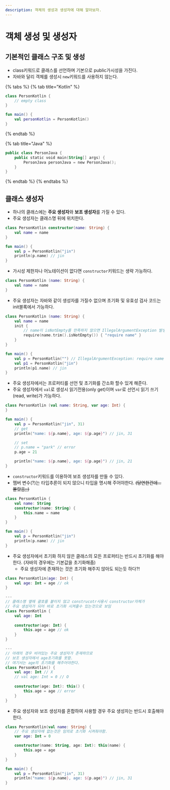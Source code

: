 ```yaml
---
description: 객체의 생성과 생성자에 대해 알아보자.
---
```


# 객체 생성 및 생성자

## 기본적인 클래스 구조 및 생성

* class키워드로 클래스를 선언하며 기본으로 public가시성을 가진다.
* 자바와 달리 객체를 생성시 `new`키워드를 사용하지 않는다.

{% tabs %}
{% tab title="Kotlin" %}
```kotlin
class PersonKotlin {
    // empty class
}

fun main() {
    val personKotlin = PersonKotlin()
}
```
{% endtab %}

{% tab title="Java" %}
```kotlin
public class PersonJava {
    public static void main(String[] args) {
        PersonJava personJava = new PersonJava();
    }
}
```
{% endtab %}
{% endtabs %}

## 클래스 생성자

* 하나의 클래스에는 **주요 생성자**와 **보조 생성자**를 가질 수 있다.
* 주요 생성자는 클래스명 뒤에 위치한다.

```kotlin
class PersonKotlin constructor(name: String) {
    val name = name
}

fun main() {
    val p = PersonKotlin("jin")
    println(p.name) // jin
}
```

* 가시성 제한자나 어노테이션이 없다면 `constructor`키워드는 생략 가능하다.

```kotlin
class PersonKotlin (name: String) {
    val name = name
}
```

* 주요 생성자는 자바와 같이 생성자를 가질수 없으며 초기화 및 유효성 검사 코드는 init블록에서 가능하다.

```kotlin
class PersonKotlin (name: String) {
    val name = name
    init {
        // name이 isNotEmpty를 만족하지 않으면 IllegalArgumentException 발생
        require(name.trim().isNotEmpty()) { "require name" }
    }
}

fun main() {
    val p = PersonKotlin("") // IllegalArgumentException: require name
    val p1 = PersonKotlin("jin")
    println(p1.name) // jin
}
```

* 주요 생성자에서는 프로퍼티를 선언 및 초기화를 간소화 할수 있게 해준다.
* 주요 생성자에서 `val`로 생성시 읽기전용\(only get\)이며 `var`로 선언시 읽기 쓰기\(read, write\)가 가능하다.

```kotlin
class PersonKotlin (val name: String, var age: Int) {
}

fun main() {
    val p = PersonKotlin("jin", 31)
    // get
    println("name: ${p.name}, age: ${p.age}") // jin, 31

    // set
    // p.name = "park" // error
    p.age = 21

    println("name: ${p.name}, age: ${p.age}") // jin, 21
}
```

* `constructor`키워드를 이용하여 보조 생성자를 만들 수 있다.
* 멤버 변수\(?\)는 타입추론이 되지 않으니 타입을 명시해 주어야한다. ~~\(당연한건데... 몰랐음;;\)~~

```kotlin
class PersonKotlin {
    val name: String
    constructor(name: String) {
        this.name = name
    }
}

fun main() {
    val p = PersonKotlin("jin")
    println(p.name) // jin
}
```

* 주요 생성자에서 초기화 하지 않은 클래스의 모든 프로퍼티는 반드시 초기화를 해야한다. \(자바의 경우에는 기본값을 초기화해줌\)
  * 주요 생성자에 존재하는 것은 초기화 해주지 않아도 되는듯 하다?!

```kotlin
class PersonKotlin(age: Int) {
    val age: Int = age // ok
}

---
// 클래스명 옆에 괄호를 붙이지 않고 construcotr사용시 constructor자체가
// 주요 생성자가 되어 바로 초기화 시켜줄수 있는것으로 보임
class PersonKotlin {
    val age: Int
    
    constructor(age: Int) {
        this.age = age // ok
    }
}

---
// 아래의 경우 비어있는 주요 생성자가 존재하므로
// 보조 생성자에서 age초기화를 못함.
// 여기서는 age의 초기화를 해주어야한다.
class PersonKotlin() {
    val age: Int // X
    // val age: Int = 0 // O
    
    constructor(age: Int): this() {
        this.age = age // error
    }
}
```

* 주요 생성자와 보조 생성자를 혼합하여 사용할 경우 주요 생성자는 반드시 호출해야한다.

```kotlin
class PersonKotlin(val name: String) {
    // 주요 생성자에 없는것은 임의로 초기화 시켜줘야함.
    var age: Int = 0

    constructor(name: String, age: Int): this(name) {
        this.age = age
    }
}

fun main() {
    val p = PersonKotlin("jin", 31)
    println("name: ${p.name}, age: ${p.age}") // jin, 31
}
```

